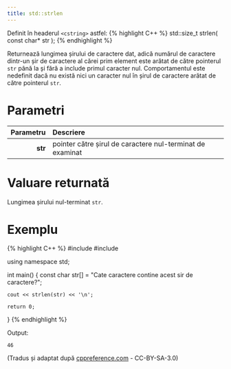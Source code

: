 ```yaml
---
title: std::strlen
---
```


Definit în headerul `<cstring>` astfel:
{% highlight C++ %}
std::size_t strlen( const char* str );
{% endhighlight %}

Returnează lungimea șirului de caractere dat, adică numărul de caractere dintr-un șir de caractere al cărei prim element este arătat de către pointerul `str` până la și fără a include primul caracter nul. Comportamentul este nedefinit dacă nu există nici un caracter nul în șirul de caractere arătat de către pointerul `str`.

# Parametri

| Parametru | Descriere                                                 |
| --------: | :-------------------------------------------------------- |
|   **str** | pointer către șirul de caractere nul-terminat de examinat |

# Valuare returnată

Lungimea șirului nul-terminat `str`.

# Exemplu

{% highlight C++ %}
#include <cstring>
#include <iostream>

using namespace std;

int main()
{
    const char str[] = "Cate caractere contine acest sir de caractere?";

    cout << strlen(str) << '\n';

    return 0;
}
{% endhighlight %}

Output:
```
46
```

(Tradus și adaptat după [cppreference.com](https://en.cppreference.com/w/cpp/string/byte/strlen) - CC-BY-SA-3.0)
